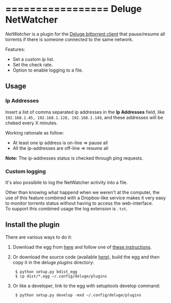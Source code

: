 =================
Deluge NetWatcher
=================

_NetWatcher_ is a plugin for the [Deluge bittorrent client](http://deluge-torrent.org/) that pause/resume all torrents if there is someone connected to the same network.

Features:

- Set a custom ip list.
- Set the check rate.
- Option to enable logging to a file.


Usage
-----

### Ip Addresses

Insert a list of comma separated ip addresses in the __Ip Addresses__ field, like `192.168.1.45, 192.168.1.128, 192.168.1.149`, and these addresses will be cheked every X minutes.

Working rationale as follow:

- At least one ip address is on-line => pause all
- All the ip-addresses are off-line => resume all

**Note:** The ip-addresses status is checked through ping requests.

### Custom logging

It's also possibile to log the NetWatcher activity into a file.

Other than knowing what happend when we weren't at the computer, the use of this feature combined with a Dropbox-like service makes it very easy to monitor torrents status without having to access the web-interface.  
To support this combined usage the log extension is `.txt`.


Install the plugin
------------------

There are various ways to do it:

1. Download the egg from [here](https://github.com/rikpg/NetWatcher/downloads) and follow one of [these instructions](http://dev.deluge-torrent.org/wiki/Plugins#InstallingPlugins).

2. Or download the source code (available [here](https://github.com/rikpg/NetWatcher)), build the egg and then copy it in the deluge _plugins_ directory:

        $ python setup.py bdist_egg
        $ cp dist/*.egg ~/.config/deluge/plugins

3. Or like a developer, link to the egg with setuptools develop command:

        $ python setup.py develop -mxd ~/.config/deluge/plugins
